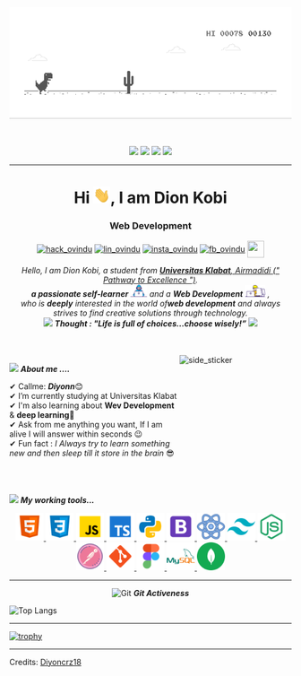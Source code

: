 <p align="center">
  <img src="https://github.com/Diyoncrz18/AssetCodeIcon/blob/main/Assets/dino.gif" height="200"/>
</p>
<br>

<p align="left"> 
 </p>
 <p align="center">
<img src="https://img.shields.io/badge/Age-18-blue" />
  <img src="https://img.shields.io/badge/Focus-Web%20Development-brightgreen" />
  <img src="https://img.shields.io/badge/Lives-Airmadidi%20-success" />
  <img src="https://img.shields.io/badge/Languages-Indonesia%20%26%20English-brightgreen" />
</p>
<hr>
<h1 align="center">Hi <img src="https://github.com/Diyoncrz18/AssetCodeIcon/blob/main/Assets/Hi.gif" width="30px">, I am Dion Kobi </h1>
<h3 align="center">Web Development </h3>
<p align="center">
<a href="https://www.hackerrank.com/profile/dkobi16" target="blank"><img align="center" src="https://cdn.worldvectorlogo.com/logos/hackerrank.svg" alt="hack_ovindu" height="30" width="40" /></a>
<a href="https://www.linkedin.com/in/dion-kobi-b1186b312/" target="blank"><img align="center" src="https://res.cloudinary.com/dzsvjyxrf/image/upload/v1744011128/linkedin_xjfgzq.png" alt="lin_ovindu" height="30" width="30" /></a>  
<a href="https://www.instagram.com/diyoncrz_/" target="blank"><img align="center" src="https://res.cloudinary.com/dzsvjyxrf/image/upload/v1744010926/instagram_fyx3d4.png" alt="insta_ovindu" height="30" width="30" /></a>
<a href="https://web.facebook.com/profile.php?id=100009843961085" target="blank"><img align="center" src="https://res.cloudinary.com/dzsvjyxrf/image/upload/v1744011127/facebook_lrildg.png" alt="fb_ovindu" height="30" width="30" /></a>
 <a href = "mailto: dkobi16@gmail.com"><img align="center" src="https://res.cloudinary.com/dzsvjyxrf/image/upload/v1744011128/gmail_om88mz.png" height="30" width="30" /></a>
</p>
</p>

<p align="center">
  <em>
    Hello, I am Dion Kobi, a student from <a href="https://www.unklab.ac.id/"> <b>Universitas Klabat</b>, Airmadidi (" Pathway to Excellence ")</a>. <br>
    <b>a passionate self-learner</b> <img src="https://github.com/Diyoncrz18/AssetCodeIcon/blob/main/Assets/Developer.gif" width="30px"> and a <b>Web Development</b>&nbsp;<img src="https://github.com/Diyoncrz18/AssetCodeIcon/blob/main/Assets/Designer.gif" width="36px">&nbsp,<br>who is <b>deeply</b>
    interested in the world of<b>web development</b> and always strives to find creative solutions through technology.
  </em> 
  <br>
  <img src="https://media.giphy.com/media/gH3LO09IOiZIqePwv9/giphy.gif" width="50" /> <b><i align="center">Thought : "Life is full of choices…choose wisely!”</i></b> <img src="https://media.giphy.com/media/qjqUcgIyRjsl2/giphy.gif" width="50" />
</p>
<br><br>
<img align="right" width=200px height=200px alt="side_sticker" src="https://media.giphy.com/media/TEnXkcsHrP4YedChhA/giphy.gif" />

<img src="https://media.giphy.com/media/iY8CRBdQXODJSCERIr/giphy.gif" width="30px">&nbsp;**_About me ...._**

✔ Callme: **_Diyonn_**😊 <br>
✔ I’m currently studying at Universitas Klabat
✔ I'm also learning about **Wev Development** & **deep learning**🥰<br>
✔ Ask from me anything you want, If I am alive I will answer within seconds 😉<br>
✔ Fun fact : _I Always try to learn something new and then sleep till it store in the brain_ 😎<br><br><br><br>

<img src="https://media.giphy.com/media/iY8CRBdQXODJSCERIr/giphy.gif" width="30px">&nbsp;**_My working tools..._**

<p align="center">
  
  <a href="https://developer.mozilla.org/en-US/docs/Web/HTML" target="_blank">
    <img height="50" src="https://github.com/Diyoncrz18/AssetCodeIcon/blob/main/Assets/skill/html.svg" alt="HTML Logo">
  </a>
  <a href="https://developer.mozilla.org/en-US/docs/Web/CSS" target="_blank">
    <img height="50" src="https://github.com/Diyoncrz18/AssetCodeIcon/blob/main/Assets/skill/css.svg" alt="CSS Logo">
  </a>
  <a href="https://developer.mozilla.org/en-US/docs/Web/JavaScript" target="_blank">
    <img height="50" src="https://github.com/Diyoncrz18/AssetCodeIcon/blob/main/Assets/skill/javascript.svg" alt="JS Logo">
  </a>
  <a href="https://www.typescriptlang.org/docs/" target="_blank">
    <img height="50" src="https://github.com/Diyoncrz18/AssetCodeIcon/blob/main/Assets/skill/typescript.svg" alt="TS Logo">
  </a>
  <a href="https://www.python.org/" target="_blank">
    <img height="50" src="https://github.com/Diyoncrz18/AssetCodeIcon/blob/main/Assets/skill/python.svg" alt="Python Logo">
  </a>
  <a href="https://getbootstrap.com/" target="_blank">
    <img height="50" src="https://github.com/Diyoncrz18/AssetCodeIcon/blob/main/Assets/skill/bootstrap.svg" alt="Bootstrap Logo">
  </a>
  <a href="https://react.dev/" target="_blank">
    <img height="50" src="https://github.com/Diyoncrz18/AssetCodeIcon/blob/main/Assets/skill/react.svg" alt="React Logo">
  </a>
  <a href="https://tailwindcss.com/" target="_blank">
    <img height="50" src="https://github.com/Diyoncrz18/AssetCodeIcon/blob/main/Assets/skill/tailwind.svg" alt="Tailwind Logo">
  </a>
  <a href="https://nodejs.org/en" target="_blank">
    <img height="50" src="https://github.com/Diyoncrz18/AssetCodeIcon/blob/main/Assets/skill/nodejs.svg" alt="NodeJS Logo">
  </a>
  <a href="https://www.postman.com/" target="_blank">
    <img height="50" src="https://github.com/Diyoncrz18/AssetCodeIcon/blob/main/Assets/skill/postman.svg" alt="Postman Logo">
  </a>
  <a href="https://git-scm.com/" target="_blank">
    <img height="50" src="https://github.com/Diyoncrz18/AssetCodeIcon/blob/main/Assets/skill/git.svg" alt="Git Logo">
  </a>
  <a href="https://www.figma.com/" target="_blank">
    <img height="50" src="https://github.com/Diyoncrz18/AssetCodeIcon/blob/main/Assets/skill/figma.svg" alt="Figma Logo">
  </a>
  <a href="https://www.mysql.com/" target="_blank">
    <img height="50" src="https://github.com/Diyoncrz18/AssetCodeIcon/blob/main/Assets/skill/mysql.svg" alt="MySql Logo">
  </a>
  <a href="https://www.mongodb.com/" target="_blank">
    <img height="50" src="https://github.com/Diyoncrz18/AssetCodeIcon/blob/main/Assets/skill/mongodb-svgrepo-com.svg" alt="MySql Logo">
  </a>

  <hr>
  <p align="center">
 <img src="https://media.giphy.com/media/W5eoZHPpUx9sapR0eu/giphy.gif" width="30px" alt="Git"/>&nbsp;<i><b>Git Activeness</b></i></p>
 
![Top Langs](https://github-readme-stats.vercel.app/api/top-langs/?username=Diyoncrz18&show_icons=true&locale=en&layout=compact&theme=chartreuse-dark)

<hr>

[![trophy](https://github-profile-trophy.vercel.app/?username=Diyoncrz18&theme=juicyfresh&no-bg=true)](https://github.com/ryo-ma/github-profile-trophy)

---

Credits: [Diyoncrz18](https://github.com/Diyoncrz18)
